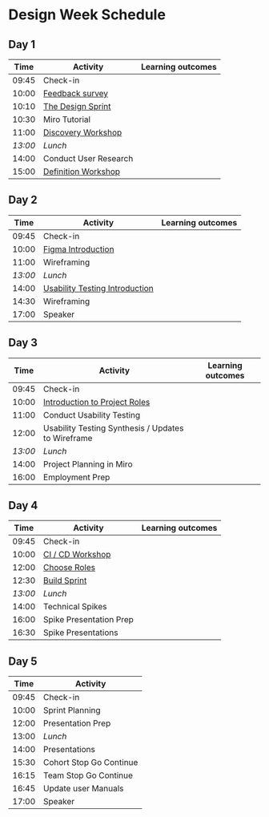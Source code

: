 # Design Week Schedule

## Day 1

| Time    | Activity                              | Learning outcomes |
| ------- | ------------------------------------- | ----------------- |
| 09:45   | Check-in                              |                   |
| 10:00   | [Feedback survey][feedback-10]        |
| 10:10   | [The Design Sprint][design-pres-20]   |                   |
| 10:30   | Miro Tutorial                         |                   |
| 11:00   | [Discovery Workshop][discovery-120]   |                   |
| _13:00_ | _Lunch_                               |                   |
| 14:00   | Conduct User Research                 |                   |
| 15:00   | [Definition Workshop][definition-120] |                   |

[feedback-10]: https://airtable.com/shrIKQyPpx4vSUNzC
[design-pres-20]: https://hackmd.io/@fac/rySEBaUq8#/
[discovery-120]: https://docs.google.com/presentation/d/10t83KG0ZHP5jKpxdL5HX8hkQDqvf2f01qJs-NkeqjX8/edit?usp=sharing
[definition-120]: https://docs.google.com/presentation/d/15c3DstgW4W-cFAjTV3LRNuvS9D7Ny5_UMOMYqW-Nvj0/edit?usp=sharing

## Day 2

| Time    | Activity                                      | Learning outcomes |
| ------- | --------------------------------------------- | ----------------- |
| 09:45   | Check-in                                      |                   |
| 10:00   | [Figma Introduction][figma-intro-60]          |                   |
| 11:00   | Wireframing                                   |                   |
| _13:00_ | _Lunch_                                       |                   |
| 14:00   | [Usability Testing Introduction][ut-intro-30] |                   |
| 14:30   | Wireframing                                   |                   |
| 17:00   | Speaker                                       |                   |

[figma-intro-60]: https://github.com/bobbysebolao/figma-prototyping-tutorial
[ut-intro-30]: https://docs.google.com/presentation/d/10VxYiFBmwLevEH3V6AP74ibf_JRt51Gd-295TICrWQU/edit?usp=sharing

## Day 3

| Time    | Activity                                           | Learning outcomes |
| ------- | -------------------------------------------------- | ----------------- |
| 09:45   | Check-in                                           |                   |
| 10:00   | [Introduction to Project Roles][role-intros-60]    |                   |
| 11:00   | Conduct Usability Testing                          |                   |
| 12:00   | Usability Testing Synthesis / Updates to Wireframe |                   |
| _13:00_ | _Lunch_                                            |                   |
| 14:00   | Project Planning in Miro                           |                   |
| 16:00   | Employment Prep                                    |                   |

[role-intros-60]: https://founders-and-coders.gitbook.io/coursebook/projects/student-project/sprint-one/student-roles

## Day 4

| Time    | Activity                       | Learning outcomes |
| ------- | ------------------------------ | ----------------- |
| 09:45   | Check-in                       |                   |
| 10:00   | [CI / CD Workshop][cicd-120]   |                   |
| 12:00   | [Choose Roles][role-intros-60] |                   |
| 12:30   | [Build Sprint][build-pres-30]  |
| _13:00_ | _Lunch_                        |                   |
| 14:00   | Technical Spikes               |                   |
| 16:00   | Spike Presentation Prep        |
| 16:30   | Spike Presentations            |                   |

[cicd-120]: https://github.com/emilyb7/actions-test
[build-pres-30]: https://hackmd.io/@fac/S1ZTP6UcI#/

## Day 5

| Time  | Activity                |
| ----- | ----------------------- |
| 09:45 | Check-in                |
| 10:00 | Sprint Planning         |
| 12:00 | Presentation Prep       |
| 13:00 | _Lunch_                 |
| 14:00 | Presentations           |
| 15:30 | Cohort Stop Go Continue |
| 16:15 | Team Stop Go Continue   |
| 16:45 | Update user Manuals     |
| 17:00 | Speaker                 |
